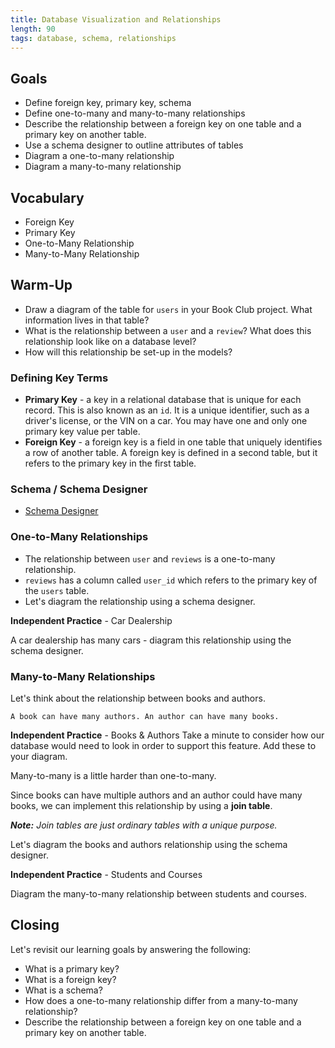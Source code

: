 ```yaml
---
title: Database Visualization and Relationships
length: 90
tags: database, schema, relationships
---
```


## Goals

* Define foreign key, primary key, schema
* Define one-to-many and many-to-many relationships
* Describe the relationship between a foreign key on one table and a primary key on another table.
* Use a schema designer to outline attributes of tables
* Diagram a one-to-many relationship
* Diagram a many-to-many relationship

## Vocabulary

* Foreign Key
* Primary Key
* One-to-Many Relationship
* Many-to-Many Relationship

## Warm-Up

* Draw a diagram of the table for `users` in your Book Club project. What information lives in that table?
* What is the relationship between a `user` and a `review`? What does this relationship look like on a database level?
* How will this relationship be set-up in the models?

### Defining Key Terms

* **Primary Key** - a key in a relational database that is unique for each record. This is also known as an `id`. It is a unique identifier, such as a driver's license, or the VIN on a car. You may have one and only one primary key value per table.
* **Foreign Key** - a foreign key is a field in one table that uniquely identifies a row of another table. A foreign key is defined in a second table, but it refers to the primary key in the first table.

### Schema / Schema Designer

* [Schema Designer](http://ondras.zarovi.cz/sql/demo/)

### One-to-Many Relationships

* The relationship between `user` and `reviews` is a one-to-many relationship.
* `reviews` has a column called `user_id` which refers to the primary key of the `users` table.
* Let's diagram the relationship using a schema designer.

**Independent Practice** - Car Dealership

A car dealership has many cars - diagram this relationship using the schema designer.

### Many-to-Many Relationships

Let's think about the relationship between books and authors.

  ```
  A book can have many authors. An author can have many books.
  ```

**Independent Practice** - Books & Authors
  Take a minute to consider how our database would need to look in order to support this feature. Add these to your diagram.


Many-to-many is a little harder than one-to-many.

Since books can have multiple authors and an author could have many books, we can implement this relationship by using a **join table**.

_**Note:** Join tables are just ordinary tables with a unique purpose._

Let's diagram the books and authors relationship using the schema designer.

**Independent Practice** - Students and Courses

Diagram the many-to-many relationship between students and courses.

## Closing

Let's revisit our learning goals by answering the following:

* What is a primary key?
* What is a foreign key?
* What is a schema?
* How does a one-to-many relationship differ from a many-to-many relationship?
* Describe the relationship between a foreign key on one table and a primary key on another table.
